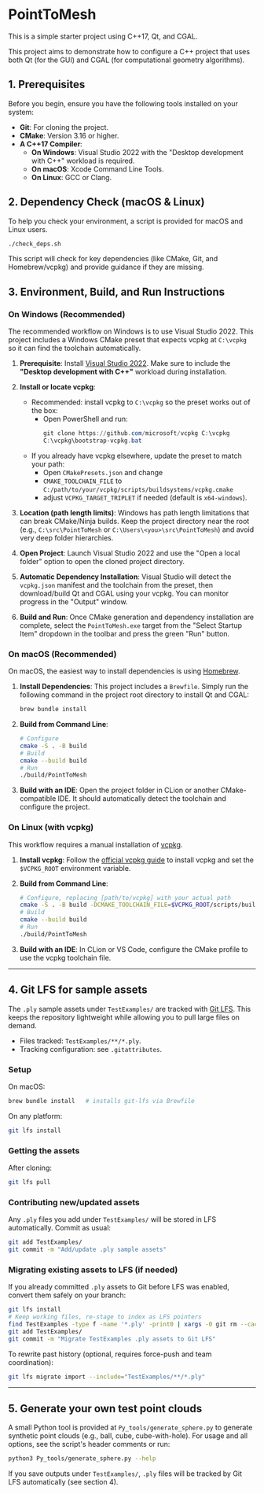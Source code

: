 # PointToMesh

This is a simple starter project using C++17, Qt, and CGAL.

This project aims to demonstrate how to configure a C++ project that uses both Qt (for the GUI) and CGAL (for computational geometry algorithms).

## 1. Prerequisites

Before you begin, ensure you have the following tools installed on your system:

-   **Git**: For cloning the project.
-   **CMake**: Version 3.16 or higher.
-   **A C++17 Compiler**:
    -   **On Windows**: Visual Studio 2022 with the "Desktop development with C++" workload is required.
    -   **On macOS**: Xcode Command Line Tools.
    -   **On Linux**: GCC or Clang.

## 2. Dependency Check (macOS & Linux)

To help you check your environment, a script is provided for macOS and Linux users.

```bash
./check_deps.sh
```
This script will check for key dependencies (like CMake, Git, and Homebrew/vcpkg) and provide guidance if they are missing.

## 3. Environment, Build, and Run Instructions

### On Windows (Recommended)

The recommended workflow on Windows is to use Visual Studio 2022. This project includes a Windows CMake preset that expects vcpkg at `C:\vcpkg` so it can find the toolchain automatically.

1.  **Prerequisite**: Install [Visual Studio 2022](https://visualstudio.microsoft.com/vs/). Make sure to include the **"Desktop development with C++"** workload during installation.

2.  **Install or locate vcpkg**:
    -  Recommended: install vcpkg to `C:\vcpkg` so the preset works out of the box:
       -  Open PowerShell and run:
          ```powershell
          git clone https://github.com/microsoft/vcpkg C:\vcpkg
          C:\vcpkg\bootstrap-vcpkg.bat
          ```
    -  If you already have vcpkg elsewhere, update the preset to match your path:
       -  Open `CMakePresets.json` and change
         -  `CMAKE_TOOLCHAIN_FILE` to `C:/path/to/your/vcpkg/scripts/buildsystems/vcpkg.cmake`
         -  adjust `VCPKG_TARGET_TRIPLET` if needed (default is `x64-windows`).

3.  **Location (path length limits)**: Windows has path length limitations that can break CMake/Ninja builds. Keep the project directory near the root (e.g., `C:\src\PointToMesh` or `C:\Users\<you>\src\PointToMesh`) and avoid very deep folder hierarchies.

4.  **Open Project**: Launch Visual Studio 2022 and use the "Open a local folder" option to open the cloned project directory.

5.  **Automatic Dependency Installation**: Visual Studio will detect the `vcpkg.json` manifest and the toolchain from the preset, then download/build Qt and CGAL using your vcpkg. You can monitor progress in the "Output" window.

6.  **Build and Run**: Once CMake generation and dependency installation are complete, select the `PointToMesh.exe` target from the "Select Startup Item" dropdown in the toolbar and press the green "Run" button.

### On macOS (Recommended)

On macOS, the easiest way to install dependencies is using [Homebrew](https://brew.sh/).

1.  **Install Dependencies**: This project includes a `Brewfile`. Simply run the following command in the project root directory to install Qt and CGAL:
    ```bash
    brew bundle install
    ```
2.  **Build from Command Line**:
    ```bash
    # Configure
    cmake -S . -B build
    # Build
    cmake --build build
    # Run
    ./build/PointToMesh
    ```
3.  **Build with an IDE**: Open the project folder in CLion or another CMake-compatible IDE. It should automatically detect the toolchain and configure the project.

### On Linux (with vcpkg)

This workflow requires a manual installation of [vcpkg](https://vcpkg.io/).

1.  **Install vcpkg**: Follow the [official vcpkg guide](https://vcpkg.io/en/getting-started.html) to install vcpkg and set the `$VCPKG_ROOT` environment variable.

2.  **Build from Command Line**:
    ```bash
    # Configure, replacing [path/to/vcpkg] with your actual path
    cmake -S . -B build -DCMAKE_TOOLCHAIN_FILE=$VCPKG_ROOT/scripts/buildsystems/vcpkg.cmake
    # Build
    cmake --build build
    # Run
    ./build/PointToMesh
    ```
3.  **Build with an IDE**: In CLion or VS Code, configure the CMake profile to use the vcpkg toolchain file.

---

## 4. Git LFS for sample assets

The `.ply` sample assets under `TestExamples/` are tracked with [Git LFS](https://git-lfs.com/). This keeps the repository lightweight while allowing you to pull large files on demand.

- Files tracked: `TestExamples/**/*.ply`.
- Tracking configuration: see `.gitattributes`.

### Setup

On macOS:
```bash
brew bundle install   # installs git-lfs via Brewfile
```
On any platform:
```bash
git lfs install
```

### Getting the assets

After cloning:
```bash
git lfs pull
```

### Contributing new/updated assets

Any `.ply` files you add under `TestExamples/` will be stored in LFS automatically. Commit as usual:
```bash
git add TestExamples/
git commit -m "Add/update .ply sample assets"
```

### Migrating existing assets to LFS (if needed)

If you already committed `.ply` assets to Git before LFS was enabled, convert them safely on your branch:
```bash
git lfs install
# Keep working files, re-stage to index as LFS pointers
find TestExamples -type f -name '*.ply' -print0 | xargs -0 git rm --cached --
git add TestExamples/
git commit -m "Migrate TestExamples .ply assets to Git LFS"
```
To rewrite past history (optional, requires force-push and team coordination):
```bash
git lfs migrate import --include="TestExamples/**/*.ply"
```

---

## 5. Generate your own test point clouds

A small Python tool is provided at `Py_tools/generate_sphere.py` to generate synthetic point clouds (e.g., ball, cube, cube-with-hole). For usage and all options, see the script's header comments or run:

```bash
python3 Py_tools/generate_sphere.py --help
```

If you save outputs under `TestExamples/`, `.ply` files will be tracked by Git LFS automatically (see section 4).
